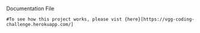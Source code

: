 Documentation File

	#To see how this project works, please vist {here}[https://vgg-coding-challenge.herokuapp.com/]
